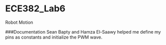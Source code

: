 ECE382_Lab6
===========

Robot Motion




###Documentation
Sean Bapty and Hamza El-Saawy helped me define my pins as constants and initialize the PWM wave. 
